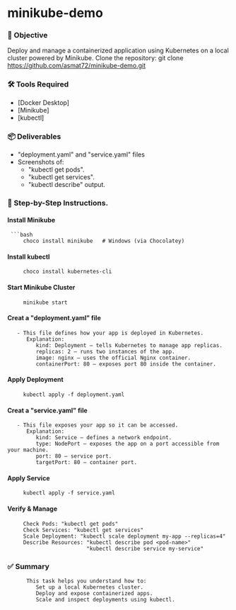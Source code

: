 # minikube-demo
### 🎯 Objective  
Deploy and manage a containerized application using Kubernetes on a local cluster powered by Minikube.
Clone the repository: git clone https://github.com/asmat72/minikube-demo.git
### 🛠️ Tools Required
- [Docker Desktop]
- [Minikube]
- [kubectl]
### 📦 Deliverables
- "deployment.yaml" and "service.yaml" files
- Screenshots of:
  - "kubectl get pods".
  - "kubectl get services".
  - "kubectl describe" output.
### 🚀 Step-by-Step Instructions.
  #### Install Minikube
     ```bash
         choco install minikube   # Windows (via Chocolatey)
  #### Install kubectl
         choco install kubernetes-cli
  #### Start Minikube Cluster
         minikube start
  #### Creat a "deployment.yaml" file 
       - This file defines how your app is deployed in Kubernetes. 
          Explanation:
             kind: Deployment — tells Kubernetes to manage app replicas.
             replicas: 2 — runs two instances of the app.
             image: nginx — uses the official Nginx container.
             containerPort: 80 — exposes port 80 inside the container.
 #### Apply Deployment
         kubectl apply -f deployment.yaml
 #### Creat a "service.yaml" file 
       - This file exposes your app so it can be accessed. 
          Explanation:
             kind: Service — defines a network endpoint.
             type: NodePort — exposes the app on a port accessible from your machine.
             port: 80 — service port. 
             targetPort: 80 — container port.
#### Apply Service
         kubectl apply -f service.yaml
#### Verify & Manage
         Check Pods: "kubectl get pods"
         Check Services: "kubectl get services"
         Scale Deployment: "kubectl scale deployment my-app --replicas=4"
         Describe Resources: "kubectl describe pod <pod-name>"
                             "kubectl describe service my-service"
### ✅ Summary
          This task helps you understand how to:
             Set up a local Kubernetes cluster.
             Deploy and expose containerized apps.
             Scale and inspect deployments using kubectl.
        
           
           
